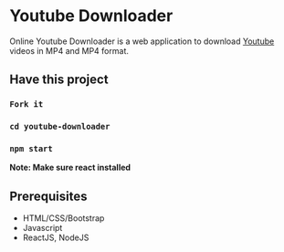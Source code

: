 # Youtube Downloader

Online Youtube Downloader is a web application to download [Youtube](https://youtube.com) videos in MP4 and MP4 format.

## Have this project
### `Fork it`
### `cd youtube-downloader`
### `npm start`

**Note: Make sure react installed**

## Prerequisites
* HTML/CSS/Bootstrap
* Javascript
* ReactJS, NodeJS

